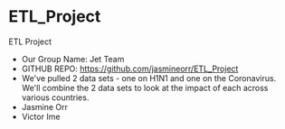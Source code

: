 # ETL_Project
ETL Project

* Our Group Name: Jet Team
* GITHUB REPO: https://github.com/jasmineorr/ETL_Project
* We've pulled 2 data sets - one on H1N1 and one on the Coronavirus. We'll combine the 2 data sets to look 
  at the impact of each across various countries. 
* Jasmine Orr
* Victor Ime
